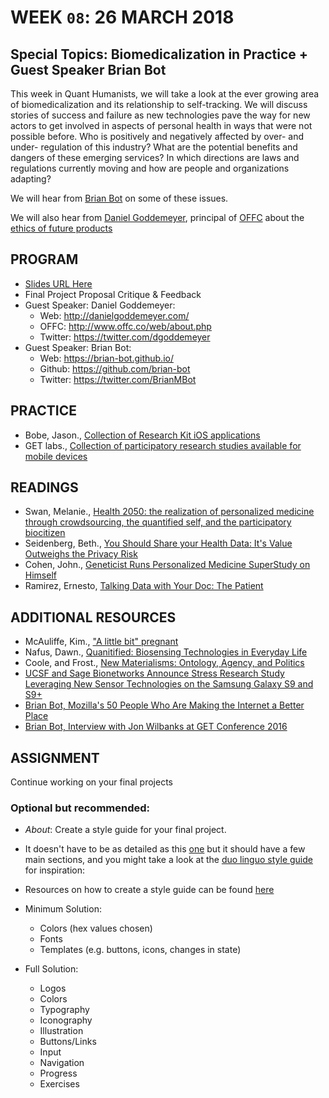 # WEEK `08`: 26 MARCH 2018
##  Special Topics: Biomedicalization in Practice + Guest Speaker Brian Bot

This week in Quant Humanists, we will take a look at the ever growing area of biomedicalization and its relationship to self-tracking. We will discuss stories of success and failure as new technologies pave the way for new actors to get involved in aspects of personal health in ways that were not possible before. Who is positively and negatively affected by over- and under- regulation of this industry? What are the potential benefits and dangers of these emerging services? In which directions are laws and regulations currently moving and how are people and organizations adapting?

We will hear from [Brian Bot](https://brian-bot.github.io/) on some of these issues.

We will also hear from [Daniel Goddemeyer](http://danielgoddemeyer.com/), principal of [OFFC](http://www.offc.co/web/about.php) about the [ethics of future products](https://interaction18.ixda.org/program/talk-imperfect-futures---the-hidden-ethics-of-tomorrows-products-goddemeyer-daniel/#speaker)

## PROGRAM

- [Slides URL Here](https://docs.google.com/presentation/d/1SIt_mYrxvAXO8_Nxw8txpuTLivcVmcs9A2ZS5pr8Ydo/edit?usp=sharing)
- Final Project Proposal Critique & Feedback
- Guest Speaker: Daniel Goddemeyer:
    + Web: http://danielgoddemeyer.com/
    + OFFC: http://www.offc.co/web/about.php
    + Twitter: https://twitter.com/dgoddemeyer
- Guest Speaker: Brian Bot:
    + Web: https://brian-bot.github.io/
    + Github: https://github.com/brian-bot
    + Twitter: https://twitter.com/BrianMBot

<!-- 
[SCREENSHOTS]
Katie McCurdy [Health Tracking Visualizations](http://katiemccurdy.com/portfolio/health-history-timeline/) 
-->

## PRACTICE
- Bobe, Jason., [Collection of Research Kit iOS applications](https://github.com/jasonbobe/research-kit-apps)
- GET labs., [Collection of participatory research studies available for mobile devices](http://www.getconference.org/GET2016/labs.html)

## READINGS
- Swan, Melanie., [Health 2050: the realization of personalized medicine through crowdsourcing, the quantified self, and the participatory biocitizen](http://www.mdpi.com/2075-4426/2/3/93)
- Seidenberg, Beth., [You Should Share your Health Data: It's Value Outweighs the Privacy Risk](https://www.wired.com/2014/11/on-sharing-your-medical-info/)
- Cohen, John., [Geneticist Runs Personalized Medicine SuperStudy on Himself](https://www.wired.com/2012/03/diabetes-personal-genomics/)
- Ramirez, Ernesto, [Talking Data with Your Doc: The Patient](http://quantifiedself.com/2012/03/talking-data-with-your-doc/)

## ADDITIONAL RESOURCES
- McAuliffe, Kim., ["A little bit" pregnant](https://medium.com/@EnameledKoi/a-little-bit-pregnant-3122683ac793)
- Nafus, Dawn., [Quanitified: Biosensing Technologies in Everyday Life](https://mitpress.mit.edu/books/quantified)
- Coole, and Frost., [New Materialisms: Ontology, Agency, and Politics](https://www.dukeupress.edu/new-materialisms)
- [UCSF and Sage Bionetworks Announce Stress Research Study Leveraging New Sensor Technologies on the Samsung Galaxy S9 and S9+](https://www.businesswire.com/news/home/20180315005916/en/UCSF-Sage-Bionetworks-Announce-Stress-Research-Study)
- [Brian Bot, Mozilla's 50 People Who Are Making the Internet a Better Place](https://foundation.mozilla.org/opportunity/network-50/#BrianBot)
- [Brian Bot, Interview with Jon Wilbanks at GET Conference 2016](https://soundcloud.com/involution-studios/brian-bot-and-john-wilbanks-sage-bionetworks-interview)



## ASSIGNMENT

Continue working on your final projects

### Optional but recommended: 
- *About*: Create a style guide for your final project. 
- It doesn't have to be as detailed as this [one](https://sunlightfoundation.com/2014/03/12/datavizguide/) but it should have a few main sections, and you might take a look at the [duo linguo style guide](https://www.duolingo.com/design/) for inspiration:
- Resources on how to create a style guide can be found [here](FINAL-PROJECT-REFERENCES.md)

- Minimum Solution:
    * Colors (hex values chosen)
    * Fonts
    * Templates (e.g. buttons, icons, changes in state)

- Full Solution:
    * Logos
    * Colors
    * Typography
    * Iconography
    * Illustration
    * Buttons/Links
    * Input
    * Navigation
    * Progress
    * Exercises


